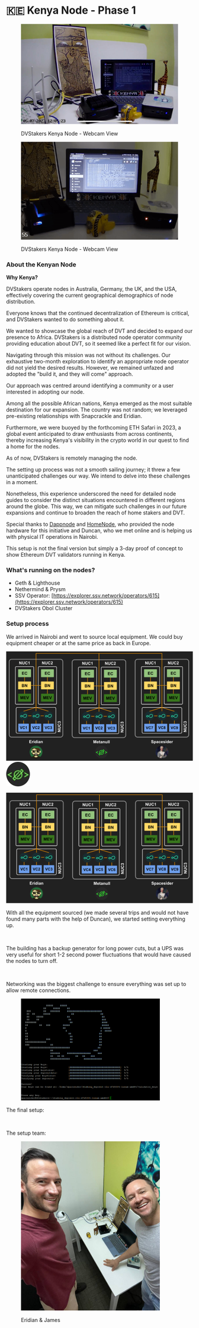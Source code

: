 # 🇰🇪 Kenya Node - Phase 1

<figure><img src=".gitbook/assets/image (1) (3) (1).png" alt=""><figcaption><p>DVStakers Kenya Node - Webcam View</p></figcaption></figure>

<figure><img src=".gitbook/assets/KenyaNode.gif" alt=""><figcaption><p>DVStakers Kenya Node - Webcam View</p></figcaption></figure>

### About the Kenyan Node

**Why Kenya?**&#x20;

DVStakers operate nodes in Australia, Germany, the UK, and the USA, effectively covering the current geographical demographics of node distribution.&#x20;

Everyone knows that the continued decentralization of Ethereum is critical, and DVStakers wanted to do something about it.

We wanted to showcase the global reach of DVT and decided to expand our presence to Africa.  DVStakers is a distributed node operator community providing education about DVT, so it seemed like a perfect fit for our vision.

Navigating through this mission was not without its challenges. Our exhaustive two-month exploration to identify an appropriate node operator did not yield the desired results. However, we remained unfazed and adopted the "build it, and they will come" approach.

Our approach was centred around identifying a community or a user interested in adopting our node.&#x20;

Among all the possible African nations, Kenya emerged as the most suitable destination for our expansion. The country was not random; we leveraged pre-existing relationships with Snapcrackle and Eridian.&#x20;

Furthermore, we were buoyed by the forthcoming ETH Safari in 2023, a global event anticipated to draw enthusiasts from across continents, thereby increasing Kenya's visibility in the crypto world in our quest to find a home for the nodes.&#x20;

As of now, DVStakers is remotely managing the node.&#x20;

The setting up process was not a smooth sailing journey; it threw a few unanticipated challenges our way.  We intend to delve into these challenges in a moment.&#x20;

Nonetheless, this experience underscored the need for detailed node guides to consider the distinct situations encountered in different regions around the globe. This way, we can mitigate such challenges in our future expansions and continue to broaden the reach of home stakers and DVT.

Special thanks to [Dappnode](https://dappnode.com/) and [HomeNode](https://homenode.org/), who provided the node hardware for this initiative and Duncan, who we met online and is helping us with physical IT operations in Nairobi.

This setup is not the final version but simply a 3-day proof of concept to show Ethereum DVT validators running in Kenya.

### What's running on the nodes?

* Geth & Lighthouse
* Nethermind & Prysm
* SSV Operator: [https://explorer.ssv.network/operators/615](https://explorer.ssv.network/operators/615)
* DVStakers Obol Cluster

### Setup process

We arrived in Nairobi and went to source local equipment. We could buy equipment cheaper or at the same price as back in Europe.

![](<.gitbook/assets/image (6).png>)![](<.gitbook/assets/image (11).png>)

![](<.gitbook/assets/image (12).png>)

With all the equipment sourced (we made several trips and would not have found many parts with the help of Duncan), we started setting everything up.

<div align="left"><figure><img src=".gitbook/assets/image (25).png" alt="" width="375"><figcaption></figcaption></figure></div>

The building has a backup generator for long power cuts, but a UPS was very useful for short 1-2 second power fluctuations that would have caused the nodes to turn off.

<div align="left"><figure><img src=".gitbook/assets/image (24).png" alt="" width="375"><figcaption></figcaption></figure></div>

Networking was the biggest challenge to ensure everything was set up to allow remote connections.

<div align="left"><figure><img src=".gitbook/assets/image (20).png" alt="" width="375"><figcaption></figcaption></figure></div>

The final setup:

<figure><img src=".gitbook/assets/image (22).png" alt=""><figcaption></figcaption></figure>

The setup team:

<div align="left"><figure><img src=".gitbook/assets/image (1) (6).png" alt="" width="375"><figcaption><p>Eridian &#x26; James</p></figcaption></figure></div>
